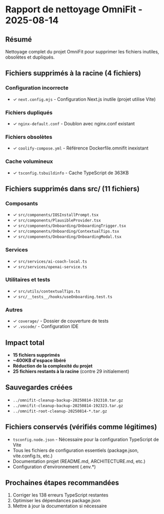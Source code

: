 # Rapport de nettoyage OmniFit - 2025-08-14

## Résumé
Nettoyage complet du projet OmniFit pour supprimer les fichiers inutiles, obsolètes et dupliqués.

## Fichiers supprimés à la racine (4 fichiers)

### Configuration incorrecte
- ✓ `next.config.mjs` - Configuration Next.js inutile (projet utilise Vite)

### Fichiers dupliqués
- ✓ `nginx-default.conf` - Doublon avec nginx.conf existant

### Fichiers obsolètes
- ✓ `coolify-compose.yml` - Référence Dockerfile.omnifit inexistant

### Cache volumineux
- ✓ `tsconfig.tsbuildinfo` - Cache TypeScript de 363KB

## Fichiers supprimés dans src/ (11 fichiers)

### Composants
- ✓ `src/components/IOSInstallPrompt.tsx`
- ✓ `src/components/PlausibleProvider.tsx`
- ✓ `src/components/Onboarding/OnboardingTrigger.tsx`
- ✓ `src/components/Onboarding/ContextualTips.tsx`
- ✓ `src/components/Onboarding/OnboardingModal.tsx`

### Services
- ✓ `src/services/ai-coach-local.ts`
- ✓ `src/services/openai-service.ts`

### Utilitaires et tests
- ✓ `src/utils/contextualTips.ts`
- ✓ `src/__tests__/hooks/useOnboarding.test.ts`

### Autres
- ✓ `coverage/` - Dossier de couverture de tests
- ✓ `.vscode/` - Configuration IDE

## Impact total
- **15 fichiers supprimés**
- **~400KB d'espace libéré**
- **Réduction de la complexité du projet**
- **25 fichiers restants à la racine** (contre 29 initialement)

## Sauvegardes créées
- `../omnifit-cleanup-backup-20250814-192310.tar.gz`
- `../omnifit-cleanup-backup-20250814-192323.tar.gz`
- `../omnifit-root-cleanup-20250814-*.tar.gz`

## Fichiers conservés (vérifiés comme légitimes)
- `tsconfig.node.json` - Nécessaire pour la configuration TypeScript de Vite
- Tous les fichiers de configuration essentiels (package.json, vite.config.ts, etc.)
- Documentation projet (README.md, ARCHITECTURE.md, etc.)
- Configuration d'environnement (.env.*)

## Prochaines étapes recommandées
1. Corriger les 138 erreurs TypeScript restantes
2. Optimiser les dépendances package.json
3. Mettre à jour la documentation si nécessaire